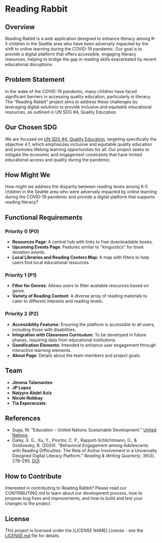 # Reading Rabbit

## Overview
Reading Rabbit is a web application designed to enhance literacy among K-5 children in the Seattle area who have been adversely impacted by the shift to online learning during the COVID-19 pandemic. Our goal is to provide a digital platform that offers accessible, engaging literacy resources, helping to bridge the gap in reading skills exacerbated by recent educational disruptions.

## Problem Statement
In the wake of the COVID-19 pandemic, many children have faced significant barriers in accessing quality education, particularly in literacy. The "Reading Rabbit" project aims to address these challenges by leveraging digital solutions to provide inclusive and equitable educational resources, as outlined in UN SDG #4, Quality Education.

## Our Chosen SDG
We are focused on [UN SDG #4: Quality Education](https://www.un.org/sustainabledevelopment/education/), targeting specifically the objective 4.1, which emphasizes inclusive and equitable quality education and promotes lifelong learning opportunities for all. Our project seeks to mitigate the economic and engagement constraints that have limited educational access and quality during the pandemic.

## How Might We
How might we address the disparity between reading levels among K-5 children in the Seattle area who were adversely impacted by online learning during the COVID-19 pandemic and provide a digital platform that supports reading literacy? 

## Functional Requirements
### Priority 0 (P0)
- **Resources Page**: A central hub with links to free downloadable books.
- **Upcoming Events Page**: Features similar to "kinguistics" for book donation events.
- **Local Libraries and Reading Centers Map**: A map with filters to help users find local educational resources.

### Priority 1 (P1)
- **Filter for Genres**: Allows users to filter available resources based on genre.
- **Variety of Reading Content**: A diverse array of reading materials to cater to different interests and reading levels.

### Priority 2 (P2)
- **Accessibility Features**: Ensuring the platform is accessible to all users, including those with disabilities.
- **Integration with Classroom Curriculum**: To be developed in future phases, requiring data from educational institutions.
- **Gamification Elements**: Intended to enhance user engagement through interactive learning elements.
- **About Page**: Details about the team members and project goals.

## Team
- **Jimena Talamantes**
- **JP Lopez**
- **Naiyyra Abdel Aziz**
- **Nicole Nobbay**
- **Tia Esperanzate**

## References
- Suga, M. "Education - United Nations Sustainable Development." [United Nations](https://www.un.org/sustainabledevelopment/education/).
- Daley, S. G., Xu, Y., Proctor, C. P., Rappolt-Schlichtmann, G., & Goldowsky, B. (2020). "Behavioral Engagement among Adolescents with Reading Difficulties: The Role of Active Involvement in a Universally Designed Digital Literacy Platform." *Reading & Writing Quarterly*, 36(3), 278–295. [DOI](https://doi.org/10.1080/10573569.2019.1635545)

## How to Contribute
Interested in contributing to Reading Rabbit? Please read our CONTRIBUTING.md to learn about our development process, how to propose bug fixes and improvements, and how to build and test your changes to the project.

## License
This project is licensed under the [LICENSE NAME] License - see the [LICENSE.md](LICENSE.md) file for details.
